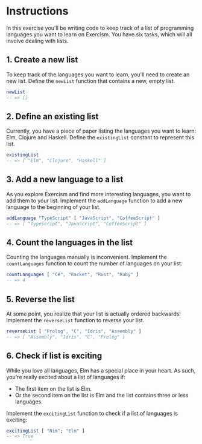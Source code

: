 # Instructions

In this exercise you'll be writing code to keep track of a list of programming languages you want to learn on Exercism.
You have six tasks, which will all involve dealing with lists.

## 1. Create a new list

To keep track of the languages you want to learn, you'll need to create an new list.
Define the `newList` function that contains a new, empty list.

```elm
newList
-- => []
```

## 2. Define an existing list

Currently, you have a piece of paper listing the languages you want to learn: Elm, Clojure and Haskell.
Define the `existingList` constant to represent this list.

```elm
existingList
-- => [ "Elm", "Clojure", "Haskell" ]
```

## 3. Add a new language to a list

As you explore Exercism and find more interesting languages, you want to add them to your list.
Implement the `addLanguage` function to add a new language to the beginning of your list.

```elm
addLanguage "TypeScript" [ "JavaScript", "CoffeeScript" ]
-- => [ "TypeScript", "JavaScript", "CoffeeScript" ]
```

## 4. Count the languages in the list

Counting the languages manually is inconvenient.
Implement the `countLanguages` function to count the number of languages on your list.

```elm
countLanguages [ "C#", "Racket", "Rust", "Ruby" ]
-- => 4
```

## 5. Reverse the list

At some point, you realize that your list is actually ordered backwards!
Implement the `reverseList` function to reverse your list.

```elm
reverseList [ "Prolog", "C", "Idris", "Assembly" ]
-- => [ "Assembly", "Idris", "C", "Prolog" ]
```

## 6. Check if list is exciting

While you love all languages, Elm has a special place in your heart.
As such, you're really excited about a list of languages if:

- The first item on the list is Elm.
- Or the second item on the list is Elm and the list contains three or less languages.

Implement the `excitingList` function to check if a list of languages is exciting:

```elm
excitingList [ "Nim"; "Elm" ]
-- => True
```
